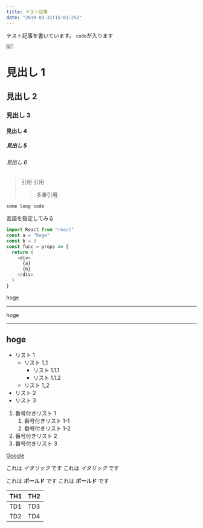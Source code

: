 ```yaml
---
title: テスト記事
date: "2019-03-31T15:01:25Z"
---
```


テスト記事を書いています。
`code`が入ります

<iframe src="https://www.youtube.com/embed/Woz8yxojcO8" width=16 height=9></iframe>

# 見出し 1

## 見出し 2

### 見出し 3

#### 見出し 4

##### 見出し 5

###### 見出し 6

> 引用
> 引用
>
> > 多重引用

```
some long code
```

言語を指定してみる

```javascript
import React from "react"
const a = "hoge"
const b = 3
const func = props => {
  return (
    <div>
      {a}
      {b}
    </div>
  )
}
```

hoge

---

hoge

---

## hoge

- リスト 1
  - リスト 1_1
    - リスト 1.1.1
    - リスト 1.1.2
  - リスト 1_2
- リスト 2
- リスト 3



1. 番号付きリスト 1
   1. 番号付きリスト 1-1
   2. 番号付きリスト 1-2
2. 番号付きリスト 2
3. 番号付きリスト 3

[Google](https://www.google.co.jp/)

これは _イタリック_ です
これは _イタリック_ です

これは **ボールド** です
これは **ボールド** です


| TH1 | TH2 |
| --- | --- |
| TD1 | TD3 |
| TD2 | TD4 |

